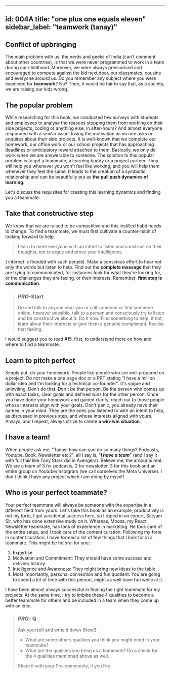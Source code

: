 
---
id: 004A
title: "one plus one equals eleven"
sidebar_label: "teamwork (tanay)"
---

## Conflict of upbringing

The main problem with us, the nerds and geeks of India (can't comment about other countries), is that we were never programmed to work in a team during our childhood. Moreover, we were always pressurised and encouraged to compete against the kid next door, our classmates, cousins and everyone around us. Do you remember any subject where you were examined for **teamwork**? No? Then, it would be fair to say that, as a society, we are raising our kids wrong.

## The popular problem

While researching for this book, we conducted few surveys with students and employees to analyse the reasons stopping them from working on their side projects, coding or anything else, in after-hours? And almost everyone responded with a similar issue:  losing the motivation as no one asks or enquires about their side projects. It is well-known that we complete our homework, our office work or our school projects that has approaching deadlines or anticipatory reward attached to them. Basically, we only do work when we are answerable to someone.
The solution to this popular problem is to get a teammate, a learning buddy or a project partner. They will help you whenever you won't feel like working, and you will help them whenever they feel the same. It leads to the creation of a symbiotic relationship and can be beautifully put as **the pull push dynamics of learning**. 

Let's discuss the requisites for creating this learning dynamics and finding you a teammate.

## Take that constructive step

We know that  we are raised to be competitive and this instilled habit needs to change. To find a teammate, we must first cultivate a counter-habit of looking forward to help. 

> Learn to meet everyone with an intent to listen and construct on their thoughts, not to argue and prove your intelligence

( internet is flooded with such people).  Make a conscious effort to hear not only the words but listen to help. Find out the **complete message** that they are trying to communicated, for instances look for what they're looking for, or the challenges they are facing, or their interests. Remember, **first step is communication**.

>### *PRO*-Start
> Go and talk to anyone near you or call someone or find someone online, however possible, talk to a person and consciously try to listen and be constructive about it. Do it now. Find something to help, if not, learn about their interests or give them a genuine compliment. Realise that feeling.
>
I would suggest you to read #15, first, to understand more on how and where to find a teammate.


## Learn to pitch perfect

Simply put, do your homework. People like people who are well prepared on a project. Do not make a one page doc or a PPT stating "I have a million dollar idea and I'm looking for a technical co-founder". It's vague and uninviting. Don't do that. Don't be that person. Be the person who comes up with exact tasks, clear goals and defined wins for the other person. 
Once you have done your homework and gained clarity, reach out to those people whose interests align with your goals. Don't panic, you already have their names in your mind. They are the ones you listened to with an intent to help, as discussed in previous step, and whose interests aligned with yours. Always, and I repeat, always strive to create **a win-win situation**.

## I have a team!

When people ask me, "Tanay! how can you do so many things? Podcasts, Youtube, Book, Newsletter etc.?", all I say is, "***I have a team***" (and I say it with full flair like Tony Stark did in Avengers). Believe me, the ardour is real.  We are a team of 3 for podcasts, 2 for newsletter, 3 for this book and an entire group on Youtube/Instagram (we call ourselves the Meta Universe). I don't think I have any project which I am doing by myself.

## Who is your perfect teammate?

Your perfect teammate will always be someone with the expertise in a different field from yours. Let's take this book as an example, productivity is not my forte, I got accidental success here, so I roped in an expert, Satyam Sir, who has done extensive study on it. Whereas, Moosa, my React Newsletter teammate, has tons of experience in marketing. He took care of the entire setup, and I took care of the content curation. Following my forte in content curation, I have formed a list of few things that I look for in a teammate. This might be helpful for you:

1. Expertise
1. Motivation and Commitment: They should have some success and delivery history.
1. Intelligence and Awareness: They might bring new ideas to the table.
1. Most importantly, personal connection and fun quotient:  You are going to spend a lot of time with this person, might as well have fun while at it.

I have been almost always successful in finding the right teammate for my projects. At the same time, I try to imbibe these 4 qualities to become a better teammate for others and be included in a team when they come up with an idea.

>### *PRO*- Q
> Ask yourself and write it down (Now!):
> * What are some others qualities you think you might need in your teammate?
> * What are the qualities you bring as a teammate? Do a check for the 4 qualities mentioned above as well.
> 
> Share it with your Pro-community, if you like.
